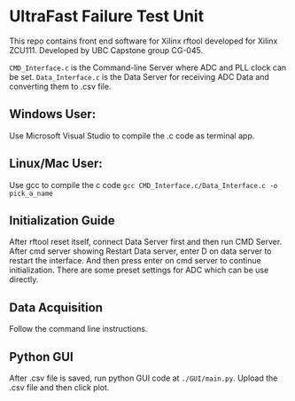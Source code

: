 # UltraFast Failure Test Unit

This repo contains front end software for Xilinx rftool developed for Xilinx ZCU111. Developed by UBC Capstone group CG-045.

`CMD_Interface.c` is the Command-line Server where ADC and PLL clock can be set.
`Data_Interface.c` is the Data Server for receiving ADC Data and converting them to .csv file.

## Windows User:

Use Microsoft Visual Studio to compile the .c code as terminal app.

## Linux/Mac User:

Use gcc to compile the c code
`gcc CMD_Interface.c/Data_Interface.c -o pick_a_name`

## Initialization Guide

After rftool reset itself, connect Data Server first and then run CMD Server. After cmd server showing Restart Data server, enter D on data server to restart the interface. And then press enter on cmd server to continue initialization. There are some preset settings for ADC which can be use directly.

## Data Acquisition

Follow the command line instructions.

## Python GUI

After .csv file is saved, run python GUI code at `./GUI/main.py`. Upload the .csv file and then click plot.
